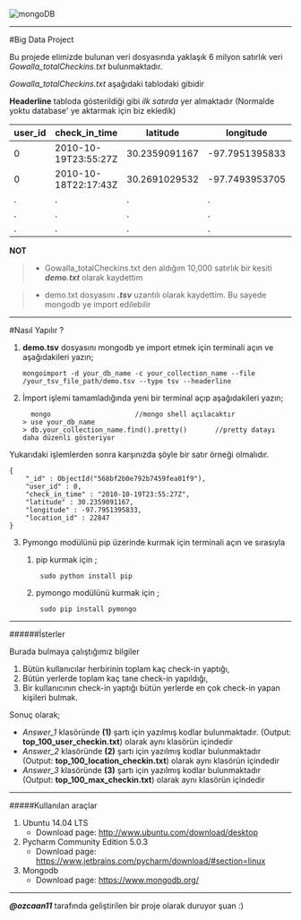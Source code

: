 

![mongoDB](http://www.bit-forge.com/wp-content/uploads/2015/06/mongodb-logo-large.png)


----------


#Big Data Project

Bu projede elimizde bulunan veri dosyasında yaklaşık 6 milyon satırlık veri *Gowalla_totalCheckins.txt* bulunmaktadır.

*Gowalla_totalCheckins.txt* aşağıdaki tablodaki gibidir

**Headerline** tabloda gösterildiği gibi  *ilk satırda* yer almaktadır (Normalde yoktu database' ye aktarmak için biz ekledik)



user_id | check_in_time 	|   latitude	|  longitude	 |location_id
--------|-----------------------|---------------|----------------|-----------
0	| 2010-10-19T23:55:27Z	| 30.2359091167	| -97.7951395833 |22847
0	| 2010-10-18T22:17:43Z	| 30.2691029532	| -97.7493953705 |420315
.       |   .                   |.              |   .            |.
.       |   .                   |.              |   .            |.
.       |   .                   |.              |   .            |.





**NOT**

> - Gowalla_totalCheckins.txt den aldığım 10,000 satırlık bir kesiti ***demo.txt*** olarak kaydettim

> - demo.txt dosyasını ***.tsv*** uzantılı olarak kaydettim. Bu sayede mongodb ye import edilebilir


----------


#Nasıl Yapılır ?

 1. **demo.tsv** dosyasını mongodb ye import etmek için terminali açın ve aşağıdakileri yazın;

		mongoimport -d your_db_name -c your_collection_name --file /your_tsv_file_path/demo.tsv --type tsv --headerline

 2. İmport işlemi tamamladığında yeni bir terminal açıp aşağıdakileri
    yazın;

		  mongo 					//mongo shell açılacaktır
		> use your_db_name
		> db.your_collection_name.find().pretty()       //pretty datayı daha düzenli gösteriyor


Yukarıdaki işlemlerden sonra karşınızda şöyle bir satır örneği olmalıdır.

	{
		"_id" : ObjectId("568bf2b0e792b7459fea01f9"),
		"user_id" : 0,
		"check_in_time" : "2010-10-19T23:55:27Z",
		"latitude" : 30.2359091167,
		"longitude" : -97.7951395833,
		"location_id" : 22847
	}

 3. Pymongo  modülünü pip üzerinde kurmak için terminali açın ve sırasıyla
	1. pip kurmak için ;
		
			sudo python install pip
	2. pymongo modülünü kurmak için ; 
				
			sudo pip install pymongo
		
		

---------

######İsterler

Burada bulmaya çalıştığımız bilgiler

 1. Bütün kullanıcılar herbirinin toplam kaç check-in yaptığı,
 2. Bütün yerlerde toplam kaç tane check-in yapıldığı,
 3. Bir kullanıcının check-in yaptığı bütün yerlerde en çok check-in
    yapan kişileri bulmak.

Sonuç olarak;

 - *Answer_1* klasöründe **(1)** şartı için yazılmış kodlar bulunmaktadır. (Output:  **top_100_user_checkin.txt**) olarak aynı
   klasörün içindedir
 - *Answer_2* klasöründe **(2)** şartı için yazılmış kodlar bulunmaktadır (Output:  **top_100_location_checkin.txt**) olarak aynı
   klasörün içindedir
 - *Answer_3* klasöründe **(3)** şartı için yazılmış kodlar bulunmaktadır (Output:  **top_100_max_checkin.txt**) olarak aynı
   klasörün içindedir

----------

#####Kullanılan araçlar

 1. Ubuntu 14.04 LTS
	 - Download page:  http://www.ubuntu.com/download/desktop
 2. Pycharm Community Edition 5.0.3
	 - Download page:  https://www.jetbrains.com/pycharm/download/#section=linux
 3. Mongodb
	 - Download page:  https://www.mongodb.org/


----------


***@ozcaan11*** tarafında geliştirilen bir proje olarak duruyor şuan :)

